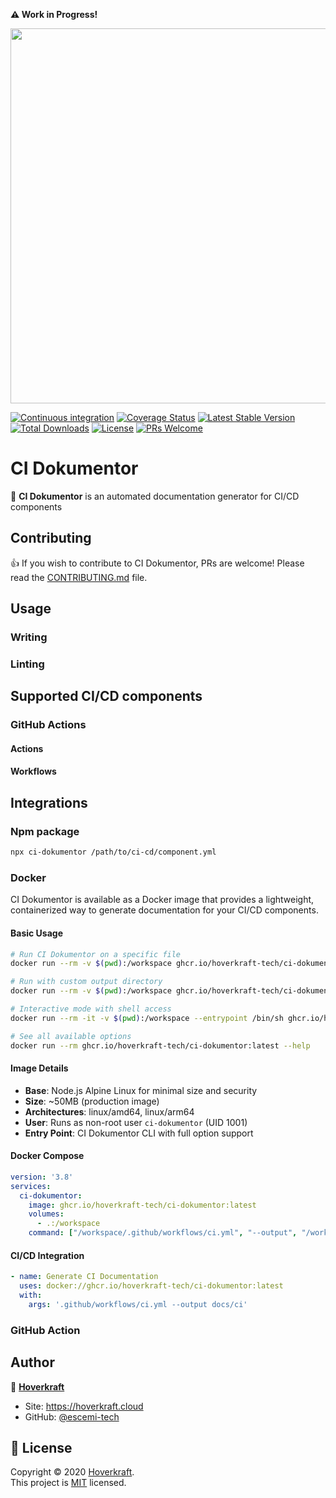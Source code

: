 **⚠️ Work in Progress!**

<p align="center">
  <a href="https://github.com/hoverkraft-tech/ci-dokumentor" target="_blank"><img src="https://repository-images.githubusercontent.com/967387766/5e390ed2-ba9b-447d-bfe9-eb68f6f6a314" width="600" /></a>
</p>

[![Continuous integration](https://github.com/hoverkraft-tech/ci-dokumentor/workflows/Continuous%20integration/badge.svg)](https://github.com/hoverkraft-tech/ci-dokumentor/actions?query=workflow%3A%22Continuous+integration%22)
[![Coverage Status](https://codecov.io/gh/hoverkraft-tech/ci-dokumentor/branch/main/graph/badge.svg)](https://codecov.io/gh/hoverkraft-tech/ci-dokumentor)
[![Latest Stable Version](https://poser.pugx.org/hoverkraft-tech/ci-dokumentor/v/stable)](https://packagist.org/packages/hoverkraft-tech/ci-dokumentor)
[![Total Downloads](https://poser.pugx.org/hoverkraft-tech/ci-dokumentor/downloads)](https://npm.org/packages/hoverkraft-tech/ci-dokumentor)
[![License](https://poser.pugx.org/hoverkraft-tech/ci-dokumentor/license)](https://packagist.org/packages/hoverkraft-tech/ci-dokumentor)
[![PRs Welcome](https://img.shields.io/badge/PRs-welcome-brightgreen.svg)](CONTRIBUTING.md)

# CI Dokumentor

📢 **CI Dokumentor** is an automated documentation generator for CI/CD components

## Contributing

👍 If you wish to contribute to CI Dokumentor, PRs are welcome! Please read the [CONTRIBUTING.md](CONTRIBUTING.md) file.

## Usage

### Writing

### Linting

## Supported CI/CD components

### GitHub Actions

#### Actions

#### Workflows

## Integrations

### Npm package

```bash
npx ci-dokumentor /path/to/ci-cd/component.yml
```

### Docker

CI Dokumentor is available as a Docker image that provides a lightweight, containerized way to generate documentation for your CI/CD components.

#### Basic Usage

```bash
# Run CI Dokumentor on a specific file
docker run --rm -v $(pwd):/workspace ghcr.io/hoverkraft-tech/ci-dokumentor:latest /workspace/path/to/ci-cd/component.yml

# Run with custom output directory
docker run --rm -v $(pwd):/workspace ghcr.io/hoverkraft-tech/ci-dokumentor:latest /workspace/.github/workflows/ci.yml --output /workspace/docs

# Interactive mode with shell access
docker run --rm -it -v $(pwd):/workspace --entrypoint /bin/sh ghcr.io/hoverkraft-tech/ci-dokumentor:latest

# See all available options
docker run --rm ghcr.io/hoverkraft-tech/ci-dokumentor:latest --help
```

#### Image Details

- **Base**: Node.js Alpine Linux for minimal size and security
- **Size**: ~50MB (production image)
- **Architectures**: linux/amd64, linux/arm64
- **User**: Runs as non-root user `ci-dokumentor` (UID 1001)
- **Entry Point**: CI Dokumentor CLI with full option support

#### Docker Compose

```yaml
version: '3.8'
services:
  ci-dokumentor:
    image: ghcr.io/hoverkraft-tech/ci-dokumentor:latest
    volumes:
      - .:/workspace
    command: ["/workspace/.github/workflows/ci.yml", "--output", "/workspace/docs"]
```

#### CI/CD Integration

```yaml
- name: Generate CI Documentation
  uses: docker://ghcr.io/hoverkraft-tech/ci-dokumentor:latest
  with:
    args: '.github/workflows/ci.yml --output docs/ci'
```

### GitHub Action

## Author

👤 **[Hoverkraft](https://hoverkraft.cloud)**

- Site: <https://hoverkraft.cloud>
- GitHub: [@escemi-tech](https://github.com/hoverkraft-tech)

## 📝 License

Copyright © 2020 [Hoverkraft](https://hoverkraft.cloud).<br />
This project is [MIT](https://github.com/hoverkraft-tech/ci-dokumentor/blob/main/LICENSE) licensed.
